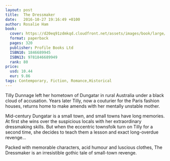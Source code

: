 ```yaml
---
layout: post
title:  The Dressmaker
date:   2016-10-27 19:16:49 +0100
author: Rosalie Ham
book: 
  cover: https://d20eq91zdmkqd.cloudfront.net/assets/images/book/large/9781/8466/9781846689949.jpg
  format: paperback
  pages: 320
  publisher: Profile Books Ltd
  ISBN10: 1846689945
  ISBN13: 9781846689949
  rank: 80
price: 
  usd: 10.44
  eur: 9.86
tags: Contemporary, Fiction, Romance,Historical
---
```


Tilly Dunnage left her hometown of Dungatar in rural Australia under a black cloud of accusation. Years later Tilly, now a couturier for the Paris fashion houses, returns home to make amends with her mentally unstable mother. 

Mid-century Dungatar is a small town, and small towns have long memories. At first she wins over the suspicious locals with her extraordinary dressmaking skills. But when the eccentric townsfolk turn on Tilly for a second time, she decides to teach them a lesson and exact long-overdue revenge...

Packed with memorable characters, acid humour and luscious clothes, The Dressmaker is an irresistible gothic tale of small-town revenge.